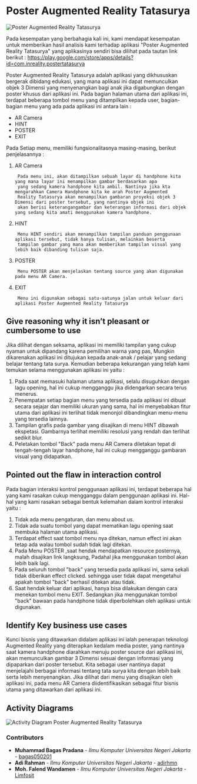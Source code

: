 # Poster Augmented Reality Tatasurya #

![Poster Augmented Reality Tatasurya](https://github.com/bagas050201/Assignment-Interaksi-Manusia-dan-Komputer-113/blob/hw2/Task%201%20Report/Poster%20Augmented%20Reality%20Tatatsurya.PNG)

Pada kesempatan yang berbahagia kali ini, kami mendapat kesempatan untuk memberikan hasil analisis kami terhadap aplikasi "Poster Augmented Reality Tatasurya" yang aplikasinya sendiri bisa dilihat pada tautan link berikut : https://play.google.com/store/apps/details?id=com.inreality.postertatasurya

Poster Augmented Reality Tatasurya adalah aplikasi yang dikhususkan bergerak dibidang edukasi, yang mana aplikasi ini dapat memunculkan objek 3 Dimensi yang menyenangkan bagi anak jika digabungkan dengan poster khusus dari aplikasi ini. Pada bagian halaman utama dari aplikasi ini, terdapat beberapa tombol menu yang ditampilkan kepada user, bagian-bagian menu yang ada pada aplikasi ini antara lain :

* AR Camera
* HINT
* POSTER
* EXIT

Pada Setiap menu, memiliki fungsionalitasnya masing-masing, berikut penjelasannya :

1. AR Camera

        Pada menu ini, akan ditampilkan sebuah layar di handphone kita yang mana layar ini menampilkan gambar berdasarkan apa 
        yang sedang kamera handphone kita ambil. Nantinya jika kta mengarahkan Camera Handphone kita ke arah Poster Augmented 
        Reality Tatasurya akan menampilkan gambaran proyeksi objek 3 Dimensi dari poster tersebut, yang nantinya objek ini 
        akan berisi keterangangambar dan keterangan informasi dari objek yang sedang kita amati menggunakan kamera handphone.
        
2. HINT

        Menu HINT sendiri akan menampilkan tampilan panduan penggunaan aplikasi tersebut, tidak hanya tulisan, melainkan beserta
        tampilan gambar yang mana akan memberikan tampilan visual yang lebih baik dibanding tulisan saja.

3. POSTER

        Menu POSTER akan menjelaskan tentang source yang akan digunakan pada menu AR Camera.

4. EXIT

        Menu ini digunakan sebagai satu-satunya jalan untuk keluar dari aplikasi Poster Augmented Reality Tatasurya
        
        
## Give reasoning why it isn’t pleasant or cumbersome to use ##

Jika dilihat dengan seksama, aplikasi ini memiliki tampilan yang cukup nyaman untuk dipandang karena pemilihan warna yang pas, Mungkin dikarenakan aplikasi ini ditujukan
kepada anak-anak / pelajar yang sedang belajar tentang tata surya. Kemudian beberapa kekurangan yang telah kami temukan selama menggunakan aplikasi ini yaitu :

1. Pada saat memasuki halaman utama aplikasi, selalu disuguhkan dengan lagu opening, hal ini cukup mengganggu jika didengarkan secara terus menerus. 
2. Penempatan setiap bagian menu yang tersedia pada aplikasi ini dibuat secara sejajar dan memiliki ukuran yang sama, hal ini menyebabkan fitur utama dari aplikasi ini
terlihat tidak menonjol dibandingkan menu-menu yang tersedia lainnya.
3. Tampilan grafis pada gambar yang disajikan di menu HINT dibawah ekspetasi. Gambarnya terlihat memiliki resolusi yang rendah dan terlihat sedikit blur.
4. Peletakan tombol "Back" pada menu AR Camera diletakan tepat di tengah-tengah layar handphone, hal ini cukup mengganggu gambaran visual yang didapatkan.

## Pointed out the flaw in interaction control ##
Pada bagian interaksi kontrol penggunaan aplikasi ini, terdapat beberapa hal yang kami rasakan cukup mengganggu dalam penggunaan aplikasi ini. Hal-hal yang kami rasakan sebagai bentuk kelemahan dalam kontrol interaksi yaitu :

 1. Tidak ada menu pengaturan, dan menu about us.
 2. Tidak ada suatu tombol yang dapat mematikan lagu opening saat membuka halaman utama aplikasi.
 3. Terdapat effect saat tombol menu nya ditekan, namun effect ini akan tetap ada walau tombol sudah tidak lagi ditekan.
 4. Pada Menu POSTER ,saat hendak mendapatkan resource posternya, malah disajikan link langksung, Padahal jika menggunakan tombol akan lebih baik lagi.
 5. Pada seluruh tombol "back" yang tersedia pada aplikasi ini, sama sekali tidak diberikan effect clicked. sehingga user tidak dapat mengetahui apakah tombol "back" berhasil ditekan atau tidak.
 6. Saat hendak keluar dari aplikasi, hanya bisa dilakukan dengan cara menekan tombol menu EXIT. Sedangkan jika menggunakan tombol "back" bawaan pada handphone tidak diperbolehkan oleh aplikasi untuk digunakan.
 
## Identify Key business use cases ##

Kunci bisnis yang ditawarkan didalam aplikasi ini ialah penerapan teknologi Augmented Reality yang diterapkan kedalam media poster, yang nantinya saat kamera handphone diarahkan menuju poster source dari aplikasi ini, akan memunculkan gambar 3 Dimensi sesuai dengan informasi yang dipaparkan dari poster tersebut. Kita sebagai user nantinya dapat menjelajahi berbagai informasi tentang tata surya kita dengan lebih baik serta lebih menyenangkan. Jika dilihat dari menu yang disajikan oleh aplikasi ini, pada menu AR Camera 
diidentifikasikan sebagai fitur bisnis utama yang ditawarkan dari aplikasi ini.

## Activity Diagrams ##
![ Activity Diagram Poster Augmented Reality Tatasurya](https://github.com/bagas050201/Assignment-Interaksi-Manusia-dan-Komputer-113/blob/hw2/Task%201%20Report/Activity%20Diagram%20AR%20TataSurya.png)

### Contributors ###

* **Muhammad Bagas Pradana** - *Ilmu Komputer Universitas Negeri Jakarta* - [bagas050201](https://github.com/bagas050201)
* **Adi Rahman** - *Ilmu Komputer Universitas Negeri Jakarta* - [adirhmn](https://github.com/adirhmn)
* **Moh. Falend Wandamen** - *Ilmu Komputer Universitas Negeri Jakarta* - [Limfosit](https://github.com/Limfosit)
